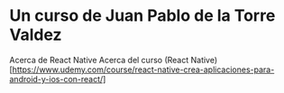 # Un curso de Juan Pablo de la Torre Valdez
Acerca de React Native 
Acerca del curso (React Native)[https://www.udemy.com/course/react-native-crea-aplicaciones-para-android-y-ios-con-react/]

